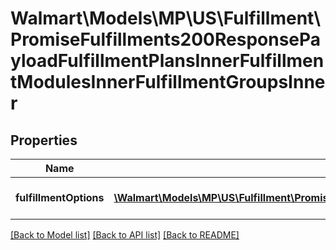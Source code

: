 # Walmart\Models\MP\US\Fulfillment\PromiseFulfillments200ResponsePayloadFulfillmentPlansInnerFulfillmentModulesInnerFulfillmentGroupsInner

## Properties

Name | Type | Description | Notes
------------ | ------------- | ------------- | -------------
**fulfillmentOptions** | [**\Walmart\Models\MP\US\Fulfillment\PromiseFulfillments200ResponsePayloadFulfillmentPlansInnerFulfillmentModulesInnerFulfillmentGroupsInnerFulfillmentOptionsInner[]**](PromiseFulfillments200ResponsePayloadFulfillmentPlansInnerFulfillmentModulesInnerFulfillmentGroupsInnerFulfillmentOptionsInner.md) | Fulfillment options details. | [optional]


[[Back to Model list]](./) [[Back to API list]](../../../../../README.md#supported-apis) [[Back to README]](../../../../../README.md)
